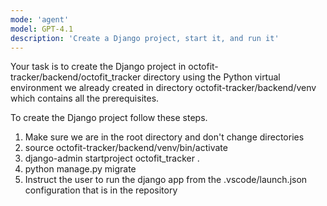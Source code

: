 ```yaml
---
mode: 'agent'
model: GPT-4.1
description: 'Create a Django project, start it, and run it'
---
```


Your task is to create the Django project in octofit-tracker/backend/octofit_tracker directory using the Python
virtual environment we already created in directory octofit-tracker/backend/venv which contains all the prerequisites.


To create the Django project follow these steps.
1. Make sure we are in the root directory and don't change directories
2. source octofit-tracker/backend/venv/bin/activate
3. django-admin startproject octofit_tracker .
4. python manage.py migrate
5. Instruct the user to run the django app from the .vscode/launch.json configuration that is in the repository
